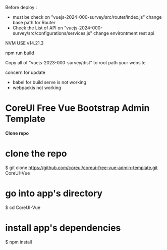 Before deploy :
- must be check on "vuejs-2024-000-survey/src/router/index.js"
    change base path for Router
- Check the List of API on "vuejs-2024-000-survey/src/configurations/services.js"
    change environtment rest api

NVM USE
v14.21.3

npm run build

Copy all of "vuejs-2023-000-survey/dist" to root path your website

concern for update
* babel for build serve is not working
* webpackis not working

# CoreUI Free Vue Bootstrap Admin Template

#### Clone repo

# clone the repo
$ git clone https://github.com/coreui/coreui-free-vue-admin-template.git CoreUI-Vue

# go into app's directory
$ cd CoreUI-Vue

# install app's dependencies
$ npm install

